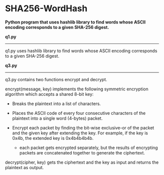 # SHA256-WordHash
**Python program that uses hashlib library to find words whose ASCII encoding corresponds to a given SHA-256 digest.**



**q1.py**
________________
q1.py uses hashlib library to find words whose ASCII encoding corresponds to a given SHA-256 digest.









**q3.py** 
________________
q3.py contains two functions encrypt and decrypt. 

encrypt(message, key) implements the following symmetric encryption algorithm which accepts a shared 8-bit key:

  - Breaks the plaintext into a list of characters.
  
  
  - Places the ASCII code of every four consecutive characters of the plaintext into a single word (4-bytes) packet.
  
  
  - Encrypt each packet by finding the bit-wise exclusive-or of the packet and the given key after extending the key. For example, if the key is 0x4b, the extended key is 0x4b4b4b4b.
  
      - each packet gets encrypted separately, but the results of encrypting packets are concatenated together to generate the ciphertext.
    
 decrypt(cipher, key) gets the ciphertext and the key as input and returns the plaintext as output. 
  
  
  
